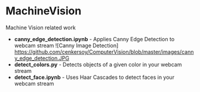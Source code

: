 # MachineVision
Machine Vision related work

- **canny_edge_detection.ipynb** - Applies Canny Edge Detection to webcam stream
![Canny Image Detection] https://github.com/cenkersoy/ComputerVision/blob/master/images/canny_edge_detection.JPG
- **detect_colors.py** - Detects objects of a given color in your webcam stream
- **detect_face.ipynb** - Uses Haar Cascades to detect faces in your webcam stream
